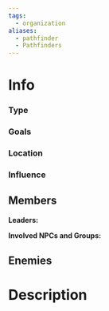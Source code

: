```yaml
---
tags:
  - organization
aliases:
  - pathfinder
  - Pathfinders
---
```

# Info

### Type

### Goals

### Location

### Influence

## Members
**Leaders:** 

**Involved NPCs and Groups:** 


## Enemies

# Description
